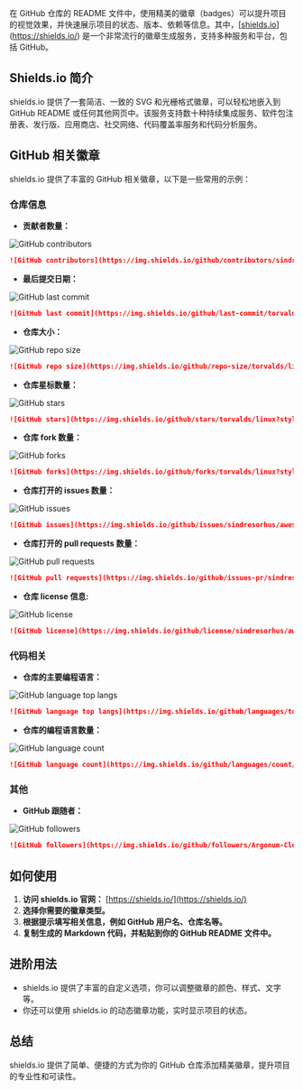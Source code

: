 在 GitHub 仓库的 README 文件中，使用精美的徽章（badges）可以提升项目的视觉效果，并快速展示项目的状态、版本、依赖等信息。其中，[[shields.io](https://shields.io/)](https://shields.io/) 是一个非常流行的徽章生成服务，支持多种服务和平台，包括 GitHub。

## Shields.io 简介

shields.io 提供了一套简洁、一致的 SVG 和光栅格式徽章，可以轻松地嵌入到 GitHub README 或任何其他网页中。该服务支持数十种持续集成服务、软件包注册表、发行版、应用商店、社交网络、代码覆盖率服务和代码分析服务。

## GitHub 相关徽章

shields.io 提供了丰富的 GitHub 相关徽章，以下是一些常用的示例：

### 仓库信息

* **贡献者数量：**

![GitHub contributors](https://img.shields.io/github/contributors/sindresorhus/awesome)
```markdown
![GitHub contributors](https://img.shields.io/github/contributors/sindresorhus/awesome)
```

* **最后提交日期：**

![GitHub last commit](https://img.shields.io/github/last-commit/torvalds/linux)
```markdown
![GitHub last commit](https://img.shields.io/github/last-commit/torvalds/linux)
```

* **仓库大小：**

![GitHub repo size](https://img.shields.io/github/repo-size/torvalds/linux)
```markdown
![GitHub repo size](https://img.shields.io/github/repo-size/torvalds/linux)
```

* **仓库星标数量：**

![GitHub stars](https://img.shields.io/github/stars/torvalds/linux?style=social)
```markdown
![GitHub stars](https://img.shields.io/github/stars/torvalds/linux?style=social)
```

* **仓库 fork 数量：**

![GitHub forks](https://img.shields.io/github/forks/torvalds/linux?style=social)
```markdown
![GitHub forks](https://img.shields.io/github/forks/torvalds/linux?style=social)
```

* **仓库打开的 issues 数量：**

![GitHub issues](https://img.shields.io/github/issues/sindresorhus/awesome)
```markdown
![GitHub issues](https://img.shields.io/github/issues/sindresorhus/awesome)
```

* **仓库打开的 pull requests 数量：**

![GitHub pull requests](https://img.shields.io/github/issues-pr/sindresorhus/awesome)
```markdown
![GitHub pull requests](https://img.shields.io/github/issues-pr/sindresorhus/awesome)
```

* **仓库 license 信息:**

![GitHub license](https://img.shields.io/github/license/sindresorhus/awesome)
```markdown
![GitHub license](https://img.shields.io/github/license/sindresorhus/awesome)
```

### 代码相关

* **仓库的主要编程语言：**

![GitHub language top langs](https://img.shields.io/github/languages/top/torvalds/linux)
```markdown
![GitHub language top langs](https://img.shields.io/github/languages/top/torvalds/linux)
```

* **仓库的编程语言数量：**

![GitHub language count](https://img.shields.io/github/languages/count/torvalds/linux)
```markdown
![GitHub language count](https://img.shields.io/github/languages/count/torvalds/linux)
```

### 其他

* **GitHub 跟随者：**

![GitHub followers](https://img.shields.io/github/followers/Argonum-Clever2?style=social)
```markdown
![GitHub followers](https://img.shields.io/github/followers/Argonum-Clever2?style=social)
```

## 如何使用

1.  **访问 shields.io 官网：** [https://shields.io/](https://shields.io/)
2.  **选择你需要的徽章类型。**
3.  **根据提示填写相关信息，例如 GitHub 用户名、仓库名等。**
4.  **复制生成的 Markdown 代码，并粘贴到你的 GitHub README 文件中。**

## 进阶用法

* shields.io 提供了丰富的自定义选项，你可以调整徽章的颜色、样式、文字等。
* 你还可以使用 shields.io 的动态徽章功能，实时显示项目的状态。

## 总结

shields.io 提供了简单、便捷的方式为你的 GitHub 仓库添加精美徽章，提升项目的专业性和可读性。
